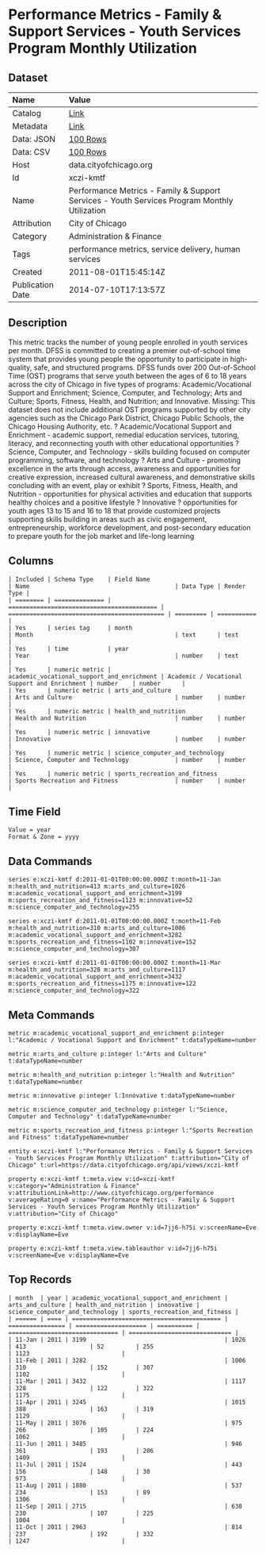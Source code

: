 # Performance Metrics - Family & Support Services - Youth Services Program Monthly Utilization

## Dataset

| Name | Value |
| :--- | :---- |
| Catalog | [Link](https://catalog.data.gov/dataset/performance-metrics-family-support-services-youth-services-program-monthly-utilization-61918) |
| Metadata | [Link](https://data.cityofchicago.org/api/views/xczi-kmtf) |
| Data: JSON | [100 Rows](https://data.cityofchicago.org/api/views/xczi-kmtf/rows.json?max_rows=100) |
| Data: CSV | [100 Rows](https://data.cityofchicago.org/api/views/xczi-kmtf/rows.csv?max_rows=100) |
| Host | data.cityofchicago.org |
| Id | xczi-kmtf |
| Name | Performance Metrics - Family & Support Services - Youth Services Program Monthly Utilization |
| Attribution | City of Chicago |
| Category | Administration & Finance |
| Tags | performance metrics, service delivery, human services |
| Created | 2011-08-01T15:45:14Z |
| Publication Date | 2014-07-10T17:13:57Z |

## Description

This metric tracks the number of young people enrolled in youth services per month. DFSS is committed to creating a premier out-of-school time system that provides young people the opportunity to participate in high-quality, safe, and structured programs. DFSS funds over 200 Out-of-School Time (OST) programs that serve youth between the ages of 6 to 18 years across the city of Chicago in five types of programs: Academic/Vocational Support and Enrichment; Science, Computer, and Technology; Arts and Culture; Sports, Fitness, Health, and Nutrition; and Innovative. Missing: This dataset does not include additional OST programs supported by other city agencies such as the Chicago Park District, Chicago Public Schools, the Chicago Housing Authority, etc.
?        Academic/Vocational Support and Enrichment - academic support, remedial education services, tutoring, literacy, and reconnecting youth with other educational opportunities
?        Science, Computer, and Technology - skills building focused on computer programming, software, and technology
?        Arts and Culture -  promoting excellence in the arts through access, awareness  and opportunities for creative expression, increased cultural awareness, and demonstrative skills  concluding with an event, play or exhibit
?        Sports, Fitness, Health, and Nutrition - opportunities for physical activities and education that supports healthy choices and a positive lifestyle
?        Innovative ? opportunities for youth ages 13 to 15 and 16 to 18 that provide customized projects supporting skills building in areas such as  civic engagement, entrepreneurship, workforce development, and post-secondary education to prepare youth for the job market and life-long learning

## Columns

```ls
| Included | Schema Type    | Field Name                                 | Name                                         | Data Type | Render Type |
| ======== | ============== | ========================================== | ============================================ | ========= | =========== |
| Yes      | series tag     | month                                      | Month                                        | text      | text        |
| Yes      | time           | year                                       | Year                                         | number    | text        |
| Yes      | numeric metric | academic_vocational_support_and_enrichment | Academic / Vocational Support and Enrichment | number    | number      |
| Yes      | numeric metric | arts_and_culture                           | Arts and Culture                             | number    | number      |
| Yes      | numeric metric | health_and_nutrition                       | Health and Nutrition                         | number    | number      |
| Yes      | numeric metric | innovative                                 | Innovative                                   | number    | number      |
| Yes      | numeric metric | science_computer_and_technology            | Science, Computer and Technology             | number    | number      |
| Yes      | numeric metric | sports_recreation_and_fitness              | Sports Recreation and Fitness                | number    | number      |
```

## Time Field

```ls
Value = year
Format & Zone = yyyy
```

## Data Commands

```ls
series e:xczi-kmtf d:2011-01-01T00:00:00.000Z t:month=11-Jan m:health_and_nutrition=413 m:arts_and_culture=1026 m:academic_vocational_support_and_enrichment=3199 m:sports_recreation_and_fitness=1123 m:innovative=52 m:science_computer_and_technology=255

series e:xczi-kmtf d:2011-01-01T00:00:00.000Z t:month=11-Feb m:health_and_nutrition=310 m:arts_and_culture=1006 m:academic_vocational_support_and_enrichment=3282 m:sports_recreation_and_fitness=1102 m:innovative=152 m:science_computer_and_technology=307

series e:xczi-kmtf d:2011-01-01T00:00:00.000Z t:month=11-Mar m:health_and_nutrition=328 m:arts_and_culture=1117 m:academic_vocational_support_and_enrichment=3432 m:sports_recreation_and_fitness=1175 m:innovative=122 m:science_computer_and_technology=322
```

## Meta Commands

```ls
metric m:academic_vocational_support_and_enrichment p:integer l:"Academic / Vocational Support and Enrichment" t:dataTypeName=number

metric m:arts_and_culture p:integer l:"Arts and Culture" t:dataTypeName=number

metric m:health_and_nutrition p:integer l:"Health and Nutrition" t:dataTypeName=number

metric m:innovative p:integer l:Innovative t:dataTypeName=number

metric m:science_computer_and_technology p:integer l:"Science, Computer and Technology" t:dataTypeName=number

metric m:sports_recreation_and_fitness p:integer l:"Sports Recreation and Fitness" t:dataTypeName=number

entity e:xczi-kmtf l:"Performance Metrics - Family & Support Services - Youth Services Program Monthly Utilization" t:attribution="City of Chicago" t:url=https://data.cityofchicago.org/api/views/xczi-kmtf

property e:xczi-kmtf t:meta.view v:id=xczi-kmtf v:category="Administration & Finance" v:attributionLink=http://www.cityofchicago.org/performance v:averageRating=0 v:name="Performance Metrics - Family & Support Services - Youth Services Program Monthly Utilization" v:attribution="City of Chicago"

property e:xczi-kmtf t:meta.view.owner v:id=7jj6-h75i v:screenName=Eve v:displayName=Eve

property e:xczi-kmtf t:meta.view.tableauthor v:id=7jj6-h75i v:screenName=Eve v:displayName=Eve
```

## Top Records

```ls
| month  | year | academic_vocational_support_and_enrichment | arts_and_culture | health_and_nutrition | innovative | science_computer_and_technology | sports_recreation_and_fitness | 
| ====== | ==== | ========================================== | ================ | ==================== | ========== | =============================== | ============================= | 
| 11-Jan | 2011 | 3199                                       | 1026             | 413                  | 52         | 255                             | 1123                          | 
| 11-Feb | 2011 | 3282                                       | 1006             | 310                  | 152        | 307                             | 1102                          | 
| 11-Mar | 2011 | 3432                                       | 1117             | 328                  | 122        | 322                             | 1175                          | 
| 11-Apr | 2011 | 3245                                       | 1015             | 388                  | 163        | 319                             | 1129                          | 
| 11-May | 2011 | 3076                                       | 975              | 266                  | 105        | 224                             | 1062                          | 
| 11-Jun | 2011 | 3485                                       | 946              | 361                  | 193        | 206                             | 1409                          | 
| 11-Jul | 2011 | 1524                                       | 443              | 156                  | 148        | 30                              | 973                           | 
| 11-Aug | 2011 | 1880                                       | 537              | 234                  | 153        | 89                              | 1306                          | 
| 11-Sep | 2011 | 2715                                       | 638              | 230                  | 107        | 225                             | 1004                          | 
| 11-Oct | 2011 | 2963                                       | 814              | 237                  | 192        | 332                             | 1247                          | 
```